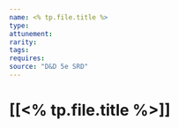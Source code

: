 ```yaml
---
name: <% tp.file.title %>
type: 
attunement: 
rarity: 
tags: 
requires: 
source: "D&D 5e SRD"
---
```

# [[<% tp.file.title %>]]

